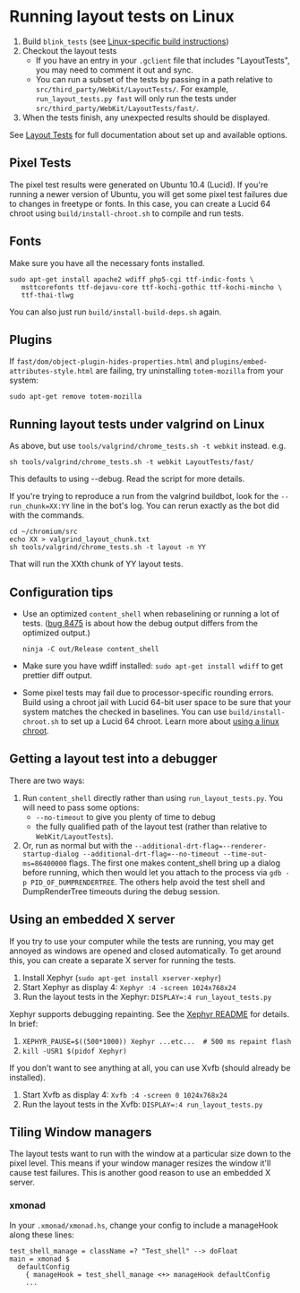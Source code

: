 # Running layout tests on Linux

1.  Build `blink_tests` (see [Linux-specific build instructions](https://chromium.googlesource.com/chromium/src/+/master/docs/linux_build_instructions.md))
1.  Checkout the layout tests
    *   If you have an entry in your `.gclient` file that includes
        "LayoutTests", you may need to comment it out and sync.
    *   You can run a subset of the tests by passing in a path relative to
        `src/third_party/WebKit/LayoutTests/`.  For example,
        `run_layout_tests.py fast` will only run the tests under
        `src/third_party/WebKit/LayoutTests/fast/`.
1.  When the tests finish, any unexpected results should be displayed.

See [Layout Tests](testing/layout_tests.md)
for full documentation about set up and available options.

## Pixel Tests

The pixel test results were generated on Ubuntu 10.4 (Lucid). If you're running
a newer version of Ubuntu, you will get some pixel test failures due to changes
in freetype or fonts.  In this case, you can create a Lucid 64 chroot using
`build/install-chroot.sh` to compile and run tests.

## Fonts

Make sure you have all the necessary fonts installed.

```shell
sudo apt-get install apache2 wdiff php5-cgi ttf-indic-fonts \
   msttcorefonts ttf-dejavu-core ttf-kochi-gothic ttf-kochi-mincho \
   ttf-thai-tlwg
```

You can also just run `build/install-build-deps.sh` again.

## Plugins

If `fast/dom/object-plugin-hides-properties.html` and
`plugins/embed-attributes-style.html` are failing, try uninstalling
`totem-mozilla` from your system:

    sudo apt-get remove totem-mozilla


## Running layout tests under valgrind on Linux

As above, but use `tools/valgrind/chrome_tests.sh -t webkit` instead.  e.g.

    sh tools/valgrind/chrome_tests.sh -t webkit LayoutTests/fast/

This defaults to using --debug.  Read the script for more details.

If you're trying to reproduce a run from the valgrind buildbot, look for the
`--run_chunk=XX:YY` line in the bot's log. You can rerun exactly as the bot did
with the commands.

```shell
cd ~/chromium/src
echo XX > valgrind_layout_chunk.txt
sh tools/valgrind/chrome_tests.sh -t layout -n YY
```

That will run the XXth chunk of YY layout tests.

## Configuration tips

*   Use an optimized `content_shell` when rebaselining or running a lot of
    tests. ([bug 8475](https://crbug.com/8475) is about how the debug output
    differs from the optimized output.)

    `ninja -C out/Release content_shell`

*   Make sure you have wdiff installed: `sudo apt-get install wdiff` to get
    prettier diff output.
*   Some pixel tests may fail due to processor-specific rounding errors. Build
    using a chroot jail with Lucid 64-bit user space to be sure that your system
    matches the checked in baselines.  You can use `build/install-chroot.sh` to
    set up a Lucid 64 chroot. Learn more about
    [using a linux chroot](using_a_linux_chroot.md).

## Getting a layout test into a debugger

There are two ways:

1.  Run `content_shell` directly rather than using `run_layout_tests.py`. You
    will need to pass some options:
    *   `--no-timeout` to give you plenty of time to debug
    *   the fully qualified path of the layout test (rather than relative to
        `WebKit/LayoutTests`).
1.  Or, run as normal but with the
    `--additional-drt-flag=--renderer-startup-dialog
    --additional-drt-flag=--no-timeout --time-out-ms=86400000` flags. The first
    one makes content\_shell bring up a dialog before running, which then would
    let you attach to the process via `gdb -p PID_OF_DUMPRENDERTREE`. The others
    help avoid the test shell and DumpRenderTree timeouts during the debug
    session.

## Using an embedded X server

If you try to use your computer while the tests are running, you may get annoyed
as windows are opened and closed automatically.  To get around this, you can
create a separate X server for running the tests.

1.  Install Xephyr (`sudo apt-get install xserver-xephyr`)
1.  Start Xephyr as display 4: `Xephyr :4 -screen 1024x768x24`
1.  Run the layout tests in the Xephyr: `DISPLAY=:4 run_layout_tests.py`

Xephyr supports debugging repainting. See the
[Xephyr README](http://cgit.freedesktop.org/xorg/xserver/tree/hw/kdrive/ephyr/README)
for details. In brief:

1.  `XEPHYR_PAUSE=$((500*1000)) Xephyr ...etc...  # 500 ms repaint flash`
1.  `kill -USR1 $(pidof Xephyr)`

If you don't want to see anything at all, you can use Xvfb (should already be
installed).

1.  Start Xvfb as display 4: `Xvfb :4 -screen 0 1024x768x24`
1.  Run the layout tests in the Xvfb: `DISPLAY=:4 run_layout_tests.py`

## Tiling Window managers

The layout tests want to run with the window at a particular size down to the
pixel level.  This means if your window manager resizes the window it'll cause
test failures.  This is another good reason to use an embedded X server.

### xmonad

In your `.xmonad/xmonad.hs`, change your config to include a manageHook along
these lines:

```
test_shell_manage = className =? "Test_shell" --> doFloat
main = xmonad $
  defaultConfig
    { manageHook = test_shell_manage <+> manageHook defaultConfig
    ...
```

